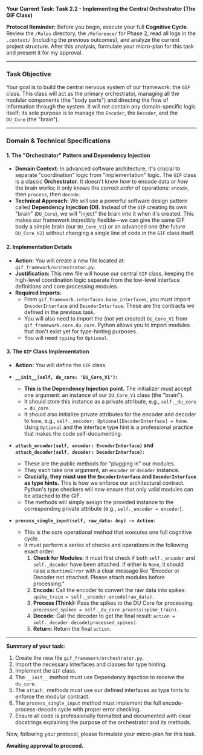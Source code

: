 **Your Current Task: Task 2.2 - Implementing the Central Orchestrator (The GIF Class)**

**Protocol Reminder:** Before you begin, execute your full **Cognitive Cycle**. Review the `/Rules` directory, the `/Reference/` for Phase 2, read all logs in the `.context/` (including the previous outcomes), and analyze the current project structure. After this analysis, formulate your micro-plan for this task and present it for my approval.

---

### **Task Objective**

Your goal is to build the central nervous system of our framework: the `GIF` class. This class will act as the primary orchestrator, managing all the modular components (the "body parts") and directing the flow of information through the system. It will not contain any domain-specific logic itself; its sole purpose is to manage the `Encoder`, the `Decoder`, and the `DU_Core` (the "brain").

---

### **Domain & Technical Specifications**

#### **1. The "Orchestrator" Pattern and Dependency Injection**

* **Domain Context:** In advanced software architecture, it's crucial to separate "coordination" logic from "implementation" logic. The `GIF` class is a classic **Orchestrator**. It doesn't know *how* to encode data or *how* the brain works; it only knows the correct *order* of operations: `encode`, then `process`, then `decode`.
* **Technical Approach:** We will use a powerful software design pattern called **Dependency Injection (DI)**. Instead of the `GIF` creating its own "brain" (`DU_Core`), we will "inject" the brain into it when it's created. This makes our framework incredibly flexible—we can give the same GIF body a simple brain (our `DU_Core_V1`) or an advanced one (the future `DU_Core_V2`) without changing a single line of code in the `GIF` class itself.

#### **2. Implementation Details**

* **Action:** You will create a new file located at: `gif_framework/orchestrator.py`.
* **Justification:** This new file will house our central `GIF` class, keeping the high-level coordination logic separate from the low-level interface definitions and core processing modules.
* **Required Imports:**
    * From `gif_framework.interfaces.base_interfaces`, you must import `EncoderInterface` and `DecoderInterface`. These are the contracts we defined in the previous task.
    * You will also need to import the (not yet created) `DU_Core_V1` from `gif_framework.core.du_core`. Python allows you to import modules that don't exist yet for type-hinting purposes.
    * You will need `typing` for `Optional`.

#### **3. The `GIF` Class Implementation**

* **Action:** You will define the `GIF` class.
* **`__init__(self, du_core: 'DU_Core_V1')`:**
    * **This is the Dependency Injection point.** The initializer must accept one argument: an instance of our `DU_Core_V1` class (the "brain").
    * It should store this instance as a private attribute, e.g., `self._du_core = du_core`.
    * It should also initialize private attributes for the encoder and decoder to `None`, e.g., `self._encoder: Optional[EncoderInterface] = None`. Using `Optional` and the interface type hint is a professional practice that makes the code self-documenting.

* **`attach_encoder(self, encoder: EncoderInterface)` and `attach_decoder(self, decoder: DecoderInterface)`:**
    * These are the public methods for "plugging in" our modules.
    * They each take one argument, an `encoder` or `decoder` instance.
    * **Crucially, they must use the `EncoderInterface` and `DecoderInterface` as type hints.** This is how we enforce our architectural contract. Python's type checkers will now ensure that only valid modules can be attached to the GIF.
    * The methods will simply assign the provided instance to the corresponding private attribute (e.g., `self._encoder = encoder`).

* **`process_single_input(self, raw_data: Any) -> Action`:**
    * This is the core operational method that executes one full cognitive cycle.
    * It must perform a series of checks and operations in the following exact order:
        1.  **Check for Modules:** It must first check if both `self._encoder` and `self._decoder` have been attached. If either is `None`, it should raise a `RuntimeError` with a clear message like "Encoder or Decoder not attached. Please attach modules before processing."
        2.  **Encode:** Call the encoder to convert the raw data into spikes: `spike_train = self._encoder.encode(raw_data)`.
        3.  **Process (Think):** Pass the spikes to the DU Core for processing: `processed_spikes = self._du_core.process(spike_train)`.
        4.  **Decode:** Call the decoder to get the final result: `action = self._decoder.decode(processed_spikes)`.
        5.  **Return:** Return the final `action`.

---

**Summary of your task:**

1.  Create the new file `gif_framework/orchestrator.py`.
2.  Import the necessary interfaces and classes for type hinting.
3.  Implement the `GIF` class.
4.  The `__init__` method must use Dependency Injection to receive the `du_core`.
5.  The `attach_` methods must use our defined interfaces as type hints to enforce the modular contract.
6.  The `process_single_input` method must implement the full encode-process-decode cycle with proper error checking.
7.  Ensure all code is professionally formatted and documented with clear docstrings explaining the purpose of the orchestrator and its methods.

Now, following your protocol, please formulate your micro-plan for this task.

**Awaiting approval to proceed.**